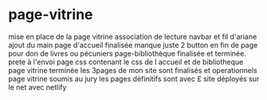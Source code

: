 ﻿# page-vitrine
 mise en place de la page vitrine association de lecture
navbar et fil d'ariane
ajout du main
page d'accueil finalisée manque juste 2 button en fin de page pour don de livres ou pécuniers
page-bibliothèque finalisée et terminée. prete à l'envoi
page css contenant le css de l accueil et de bibliotheque
page vitrine terminée
les 3pages de mon site sont finalisés et operationnels
page vitrine soumis au jury
les pages définitifs sont avec £
site déployés sur le net avec netlify


